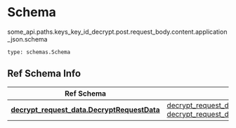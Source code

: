 # Schema
some_api.paths.keys_key_id_decrypt.post.request_body.content.application_json.schema
```
type: schemas.Schema
```

## Ref Schema Info
Ref Schema | Input Type | Output Type
---------- | ---------- | -----------
[**decrypt_request_data.DecryptRequestData**](../../../../../../components/schema/decrypt_request_data.md) | [decrypt_request_data.DecryptRequestDataDictInput](../../../../../../components/schema/decrypt_request_data.md#decryptrequestdatadictinput), [decrypt_request_data.DecryptRequestDataDict](../../../../../../components/schema/decrypt_request_data.md#decryptrequestdatadict) | [decrypt_request_data.DecryptRequestDataDict](../../../../../../components/schema/decrypt_request_data.md#decryptrequestdatadict)

